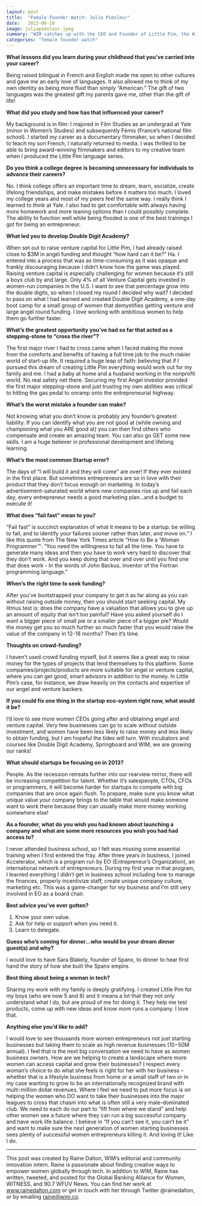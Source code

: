```yaml
---
layout: post
title:  "Female Founder Watch: Julia Pimsleur"
date:   2013-06-18
image: juliapimsleur.jpeg
summary: "WIM catches up with the CEO and Founder of Little Pim, the #1 early language teaching program for children."
categories: "female founder watch"
---
```


**What lessons did you learn during your childhood that you’ve carried into your career?**



Being raised bilingual in French and English made me open to other cultures and gave me an early love of languages. It also allowed me to think of my own identity as being more fluid than simply “American.” The gift of two languages was the greatest gift my parents gave me, other than the gift of life!



**What did you study and how has that influenced your career?**



My background is in film: I majored in Film Studies as an undergrad at Yale (minor in Women’s Studies) and subsequently Fémis (France’s national film school). I started my career as a documentary filmmaker, so when I decided to teach my son French, I naturally returned to media. I was thrilled to be able to bring award-winning filmmakers and editors to my creative team when I produced the Little Pim language series.



**Do you think a college degree is becoming unnecessary for individuals to advance their careers?**



No. I think college offers an important time to dream, learn, socialize, create lifelong friendships, and make mistakes before it matters too much. I loved my college years and most of my peers feel the same way. I really think I learned to think at Yale. I also had to get comfortable with always having more homework and more leaning options than I could possibly complete. The ability to function well while being flooded is one of the best trainings I got for being an entrepreneur.



**What led you to develop Double Digit Academy?**



When set out to raise venture capital for Little Pim, I had already raised close to $3M in angel funding and thought “how hard can it be?” Ha. I entered into a process that was as time-consuming as it was opaque and frankly discouraging because I didn’t know how the game was played. Raising venture capital is especially challenging for women because it’s still a boys club by and large. Only 4% of all Venture Capital gets invested in women-run companies in the U.S. I want to see that percentage grow into the double digits, so when I closed my round I decided why wait? I decided to pass on what I had learned and created Double Digit Academy, a one-day boot camp for a small group of women that demystifies getting venture and large angel round funding. I love working with ambitious women to help them go further faster.



**What’s the greatest opportunity you’ve had so far that acted as a stepping-stone to “cross the river”?**



The first major river I had to cross came when I faced making the move from the comforts and benefits of having a full time job to the much riskier world of start-up life. It required a huge leap of faith: believing that if I pursued this dream of creating Little Pim everything would work out for my family and me. I had a baby at home and a husband working in the nonprofit world. No real safety net there. Securing my first Angel investor provided the first major stepping-stone and just trusting my own abilities was critical to hitting the gas pedal to onramp onto the entrepreneurial highway.



**What’s the worst mistake a founder can make?**



Not knowing what you don’t know is probably any founder’s greatest liability. If you can identify what you are not good at (while owning and championing what you ARE good at) you can then find others who compensate and create an amazing team. You can also go GET some new skills. I am a huge believer in professional development and lifelong learning.



**What’s the most common Startup error?**



The days of “I will build it and they will come” are over! If they ever existed in the first place. But sometimes entrepreneurs are so in love with their product that they don’t focus enough on marketing. In today’s advertisement-saturated world where new companies rise up and fail each day, every entrepreneur needs a good marketing plan…and a budget to execute it!



**What does “fail fast” mean to you?**



“Fail fast” is succinct explanation of what it means to be a startup: be willing to fail, and to identify your failures sooner rather than later, and move on.” I like this quote from The New York Times article  “How to Be a ‘Woman Programmer’": “You need the willingness to fail all the time. You have to generate many ideas and then you have to work very hard to discover that they don’t work. And you keep doing that over and over until you find one that does work - In the words of John Backus, inventor of the Fortran programming language.”



**When’s the right time to seek funding?**



After you’ve bootstrapped your company to get it as far along as you can without raising outside money, then you should start seeking capital. My litmus test is: does the company have a valuation that allows you to give up an amount of equity that isn’t too painful? Have you asked yourself do I want a bigger piece of small pie or a smaller piece of a bigger pie? Would the money get you so much further so much faster that you would raise the value of the company in 12-18 months? Then it’s time.



**Thoughts on crowd-funding?**



I haven’t used crowd funding myself, but it seems like a great way to raise money for the types of projects that lend themselves to this platform. Some companies/projects/products are more suitable for angel or venture capital, where you can get good, smart advisors in addition to the money. In Little Pim’s case, for instance, we draw heavily on the contacts and expertise of our angel and venture backers.



**If you could fix one thing in the startup eco-system right now, what would it be?**



I’d love to see more women CEOs going after and obtaining angel and venture capital. Very few businesses can go to scale without outside investment, and women have been less likely to raise money and less likely to obtain funding, but I am hopeful the tides will turn. With incubators and courses like Double Digit Academy, Springboard and WIM, we are growing our ranks!



**What should startups be focusing on in 2013?**



People. As the recession retreats further into our rearview mirror, there will be increasing competition for talent. Whether it’s salespeople, CTOs, CFOs or programmers, it will become harder for startups to compete with big companies that are once again flush. To prepare, make sure you know what unique value your company brings to the table that would make someone want to work there because they can usually make more money working somewhere else!



**As a founder, what do you wish you had known about launching a company and what are some more resources you wish you had had access to?**



I never attended business school, so I felt was missing some essential training when I first entered the fray. After three years in business, I joined Accelerator, which is a program run by EO (Entrepreneur’s Organization), an international network of entrepreneurs. During my first year in that program, I learned everything I didn’t get in business school including how to manage the finances, properly incentivize staff, create unique company culture, marketing etc. This was a game-changer for my business and I‘m still very involved in EO as a board chair.



**Best advice you’ve ever gotten?**



1. Know your own value.
2. Ask for help or support when you need it.
3. Learn to delegate.


**Guess who’s coming for dinner…who would be your dream dinner guest(s) and why?**



I would love to have Sara Blakely, founder of Spanx, to dinner to hear first hand the story of how she built the Spanx empire.



**Best thing about being a woman in tech?**



Sharing my work with my family is deeply gratifying. I created Little Pim for my boys (who are now 5 and 8) and it means a lot that they not only understand what I do, but are proud of me for doing it. They help me test products, come up with new ideas and know mom runs a company. I love that.



**Anything else you’d like to add?**



I would love to see thousands more women entrepreneurs not just starting businesses but taking them to scale as high revenue businesses ($10-$50M annual). I feel that is the next big conversation we need to have as women business owners. How are we helping to create a landscape where more women can access capital and grow their businesses? I respect every woman’s choice to do what she feels is right for her with her business – whether that is a lifestyle business from home or a small staff of two or in my case wanting to grow to be an internationally recognized brand with multi-million dollar revenues. Where I feel we need to put more focus is on helping the women who DO want to take their businesses into the major leagues to cross that chasm into what is often still a very male-dominated club. We need to each do our part to “lift from where we stand” and help other women see a future where they can run a big successful company and have work life balance. I believe in “If you can’t see it, you can’t be it” and want to make sure the next generation of women starting businesses sees plenty of successful women entrepreneurs killing it. And loving it! Like I do.



 ______________________________________________________

This post was created by Raine Dalton, WIM’s editorial and community innovation intern. Raine is passionate about finding creative ways to empower women globally through tech. In addition to WIM, Raine has written, tweeted, and posted for the Global Banking Alliance for Women, WITNESS, and 90.7 WFUV News. You can find her work at www.rainedalton.com or get in touch with her through Twitter @rainedalton, or by emailing raine@wim.co.